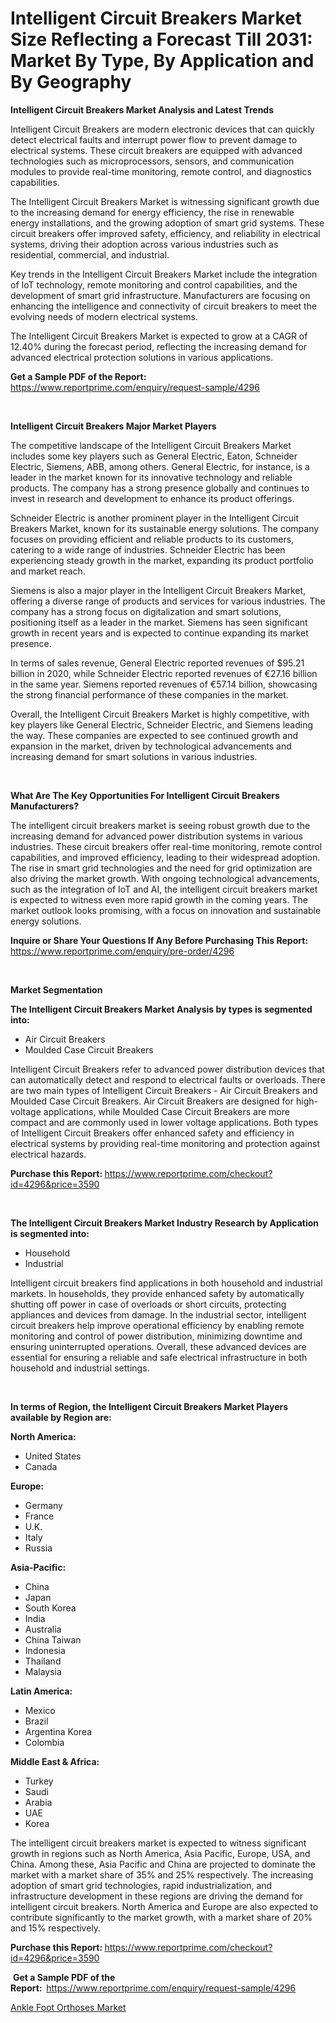 <p><h1>Intelligent Circuit Breakers Market Size Reflecting a Forecast Till 2031: Market By Type, By Application and By Geography</h1></p><p><strong>Intelligent Circuit Breakers Market Analysis and Latest Trends</strong></p>
<p><p>Intelligent Circuit Breakers are modern electronic devices that can quickly detect electrical faults and interrupt power flow to prevent damage to electrical systems. These circuit breakers are equipped with advanced technologies such as microprocessors, sensors, and communication modules to provide real-time monitoring, remote control, and diagnostics capabilities.</p><p>The Intelligent Circuit Breakers Market is witnessing significant growth due to the increasing demand for energy efficiency, the rise in renewable energy installations, and the growing adoption of smart grid systems. These circuit breakers offer improved safety, efficiency, and reliability in electrical systems, driving their adoption across various industries such as residential, commercial, and industrial.</p><p>Key trends in the Intelligent Circuit Breakers Market include the integration of IoT technology, remote monitoring and control capabilities, and the development of smart grid infrastructure. Manufacturers are focusing on enhancing the intelligence and connectivity of circuit breakers to meet the evolving needs of modern electrical systems.</p><p>The Intelligent Circuit Breakers Market is expected to grow at a CAGR of 12.40% during the forecast period, reflecting the increasing demand for advanced electrical protection solutions in various applications.</p></p>
<p><strong>Get a Sample PDF of the Report:&nbsp;</strong> <a href="https://www.reportprime.com/enquiry/request-sample/4296">https://www.reportprime.com/enquiry/request-sample/4296</a></p>
<p>&nbsp;</p>
<p><strong>Intelligent Circuit Breakers Major Market Players</strong></p>
<p><p>The competitive landscape of the Intelligent Circuit Breakers Market includes some key players such as General Electric, Eaton, Schneider Electric, Siemens, ABB, among others. General Electric, for instance, is a leader in the market known for its innovative technology and reliable products. The company has a strong presence globally and continues to invest in research and development to enhance its product offerings.</p><p>Schneider Electric is another prominent player in the Intelligent Circuit Breakers Market, known for its sustainable energy solutions. The company focuses on providing efficient and reliable products to its customers, catering to a wide range of industries. Schneider Electric has been experiencing steady growth in the market, expanding its product portfolio and market reach.</p><p>Siemens is also a major player in the Intelligent Circuit Breakers Market, offering a diverse range of products and services for various industries. The company has a strong focus on digitalization and smart solutions, positioning itself as a leader in the market. Siemens has seen significant growth in recent years and is expected to continue expanding its market presence.</p><p>In terms of sales revenue, General Electric reported revenues of $95.21 billion in 2020, while Schneider Electric reported revenues of €27.16 billion in the same year. Siemens reported revenues of €57.14 billion, showcasing the strong financial performance of these companies in the market.</p><p>Overall, the Intelligent Circuit Breakers Market is highly competitive, with key players like General Electric, Schneider Electric, and Siemens leading the way. These companies are expected to see continued growth and expansion in the market, driven by technological advancements and increasing demand for smart solutions in various industries.</p></p>
<p>&nbsp;</p>
<p><strong>What Are The Key Opportunities For Intelligent Circuit Breakers Manufacturers?</strong></p>
<p><p>The intelligent circuit breakers market is seeing robust growth due to the increasing demand for advanced power distribution systems in various industries. These circuit breakers offer real-time monitoring, remote control capabilities, and improved efficiency, leading to their widespread adoption. The rise in smart grid technologies and the need for grid optimization are also driving the market growth. With ongoing technological advancements, such as the integration of IoT and AI, the intelligent circuit breakers market is expected to witness even more rapid growth in the coming years. The market outlook looks promising, with a focus on innovation and sustainable energy solutions.</p></p>
<p><strong>Inquire or Share Your Questions If Any Before Purchasing This Report:</strong> <a href="https://www.reportprime.com/enquiry/pre-order/4296">https://www.reportprime.com/enquiry/pre-order/4296</a></p>
<p>&nbsp;</p>
<p><strong>Market Segmentation</strong></p>
<p><strong>The Intelligent Circuit Breakers Market Analysis by types is segmented into:</strong></p>
<p><ul><li>Air Circuit Breakers</li><li>Moulded Case Circuit Breakers</li></ul></p>
<p><p>Intelligent Circuit Breakers refer to advanced power distribution devices that can automatically detect and respond to electrical faults or overloads. There are two main types of Intelligent Circuit Breakers - Air Circuit Breakers and Moulded Case Circuit Breakers. Air Circuit Breakers are designed for high-voltage applications, while Moulded Case Circuit Breakers are more compact and are commonly used in lower voltage applications. Both types of Intelligent Circuit Breakers offer enhanced safety and efficiency in electrical systems by providing real-time monitoring and protection against electrical hazards.</p></p>
<p><strong>Purchase this Report:&nbsp;</strong><a href="https://www.reportprime.com/checkout?id=4296&price=3590">https://www.reportprime.com/checkout?id=4296&price=3590</a></p>
<p>&nbsp;</p>
<p><strong>The Intelligent Circuit Breakers Market Industry Research by Application is segmented into:</strong></p>
<p><ul><li>Household</li><li>Industrial</li></ul></p>
<p><p>Intelligent circuit breakers find applications in both household and industrial markets. In households, they provide enhanced safety by automatically shutting off power in case of overloads or short circuits, protecting appliances and devices from damage. In the industrial sector, intelligent circuit breakers help improve operational efficiency by enabling remote monitoring and control of power distribution, minimizing downtime and ensuring uninterrupted operations. Overall, these advanced devices are essential for ensuring a reliable and safe electrical infrastructure in both household and industrial settings.</p></p>
<p>&nbsp;</p>
<p><strong>In terms of Region, the Intelligent Circuit Breakers Market Players available by Region are:</strong></p>
<p>
    <p> <strong> North America: </strong>
        <ul>
            <li>United States</li>
            <li>Canada</li>
        </ul>
        </p> 
    <p> <strong> Europe: </strong>
        <ul>
            <li>Germany</li>
            <li>France</li>
            <li>U.K.</li>
            <li>Italy</li>
            <li>Russia</li>
        </ul>
        </p> 
    <p> <strong> Asia-Pacific: </strong>
        <ul>
            <li>China</li>
            <li>Japan</li>
            <li>South Korea</li>
            <li>India</li>
            <li>Australia</li>
            <li>China Taiwan</li>
            <li>Indonesia</li>
            <li>Thailand</li>
            <li>Malaysia</li>
        </ul>
        </p> 
    <p> <strong> Latin America: </strong>
        <ul>
            <li>Mexico</li>
            <li>Brazil</li>
            <li>Argentina Korea</li>
            <li>Colombia</li>
        </ul>
        </p> 
    <p> <strong> Middle East & Africa: </strong>
        <ul>
            <li>Turkey</li>
            <li>Saudi</li>
            <li>Arabia</li>
            <li>UAE</li>
            <li>Korea</li>
        </ul>
    </p>
    </p>
<p><p>The intelligent circuit breakers market is expected to witness significant growth in regions such as North America, Asia Pacific, Europe, USA, and China. Among these, Asia Pacific and China are projected to dominate the market with a market share of 35% and 25% respectively. The increasing adoption of smart grid technologies, rapid industrialization, and infrastructure development in these regions are driving the demand for intelligent circuit breakers. North America and Europe are also expected to contribute significantly to the market growth, with a market share of 20% and 15% respectively.</p></p>
<p><strong>Purchase this Report: </strong><a href="https://www.reportprime.com/checkout?id=4296&price=3590">https://www.reportprime.com/checkout?id=4296&price=3590</a></p>
<p>&nbsp;<strong>Get a Sample PDF of the Report:&nbsp;&nbsp;</strong><a href="https://www.reportprime.com/enquiry/request-sample/4296">https://www.reportprime.com/enquiry/request-sample/4296</a></p>
<p><strong></strong></p>
<p><p><a href="https://full-wildebeest-80b.notion.site/Ankle-Foot-Orthoses-Market-Analysis-and-Market-Size-Global-Industry-Overview-Market-Segmentation-a-0efd4a5d3b6f49aab64f4487fd0c3b99">Ankle Foot Orthoses Market</a></p></p>